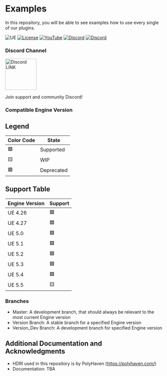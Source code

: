 # Examples
In this repository, you will be able to see examples how to use every single of our plugins.

![UE](https://img.shields.io/badge/supported-5.1%2B-green)
[![License](https://img.shields.io/github/license/Mountea-Framework/ActorInteractionPlugin)](https://github.com/Mountea-Framework/Examples/blob/master/LICENSE.txt)
[![YouTube](https://img.shields.io/badge/YouTube-Subscribe-red?style=flat&logo=youtube)](https://www.youtube.com/@mounteaframework)
[![Discord](https://badgen.net/discord/online-members/2vXWEEN?label=Discord&logo=discord&logoColor=ffffff&color=7389D8)](https://discord.com/invite/2vXWEEN)
[![Discord](https://badgen.net/discord/members/2vXWEEN?label=Discord&logo=discord&logoColor=ffffff&color=7389D8)](https://discord.com/invite/2vXWEEN)

### Discord Channel
<a href="https://discord.gg/2vXWEEN"><img src="https://anbhelp.zendesk.com/hc/article_attachments/360021176052/discord.gif" alt="Discord LINK" width="100"></a>

Join support and community Discord!

### Compatible Engine Version

## Legend
Color Code | State
-------------- | ----
🟩 | Supported
🟨 | WIP
🟪 | Deprecated

## Support Table
Engine Version | Support
-------------- | ----
UE 4.26 | 🟪
UE 4.27 | 🟪
UE 5.0 | 🟪
UE 5.1 | 🟩
UE 5.2 | 🟩
UE 5.3 | 🟩
UE 5.4 | 🟩
UE 5.5 | 🟨

### Branches

* Master: A development branch, that should always be relevant to the most current Engine version
* Version Branch: A stable branch for a specified Engine version
* Version_Dev Branch: A development branch for specified Engine version

## Additional Documentation and Acknowledgments

* HDRI used in this repository is by PolyHaven (https://polyhaven.com/)
* Documentation: TBA
